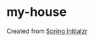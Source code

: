 # my-house

Created from [Spring Initialzr](https://start.spring.io/#!type=gradle-project&language=java&platformVersion=2.7.1&packaging=jar&jvmVersion=11&groupId=org.mocuishla&artifactId=my-house&name=my-house&description=Demo%20project%20for%20Spring%20Boot&packageName=org.mocuishla.myhouse&dependencies=web,data-jpa,liquibase,postgresql)
